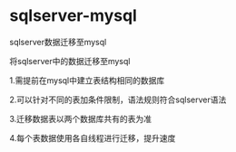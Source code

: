 # sqlserver-mysql
sqlserver数据迁移至mysql

将sqlserver中的数据迁移至mysql

1.需提前在mysql中建立表结构相同的数据库

2.可以针对不同的表加条件限制，语法规则符合sqlserver语法

3.迁移数据表以两个数据库共有的表为准

4.每个表数据使用各自线程进行迁移，提升速度

